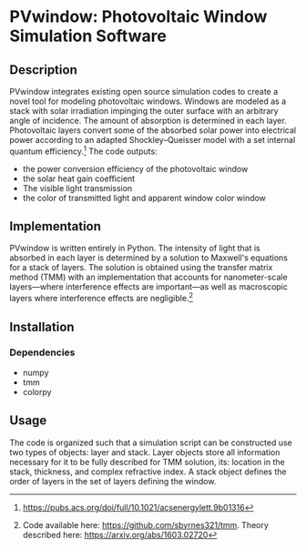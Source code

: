 # PVwindow: Photovoltaic Window Simulation Software

## Description

PVwindow integrates existing open source simulation codes to create a novel tool for modeling photovoltaic windows. Windows are modeled as a stack with solar irradiation impinging the outer surface with an arbitrary angle of incidence. The amount of absorption is determined in each layer. Photovoltaic layers convert some of the absorbed solar power into electrical power according to an adapted Shockley–Queisser model with a set internal quantum efficiency.[^1] The code outputs:
 - the power conversion efficiency of the photovoltaic window
 - the solar heat gain coefficient
 - The visible light transmission
 - the color of transmitted light and apparent window color window

## Implementation

PVwindow is written entirely in Python. The intensity of light that is absorbed in each layer is determined by a solution to Maxwell's equations for a stack of layers. The solution is obtained using the transfer matrix method (TMM) with an implementation that accounts for nanometer-scale layers—where interference effects are important—as well as macroscopic layers where interference effects are negligible.[^2] 

## Installation

### Dependencies
 - numpy
 - tmm
 - colorpy

## Usage

The code is organized such that a simulation script can be constructed use two types of objects: layer and stack. Layer objects store all information necessary for it to be fully described for TMM solution, its: location in the stack, thickness, and complex refractive index. A stack object defines the order of layers in the set of layers defining the window.

[^1]: https://pubs.acs.org/doi/full/10.1021/acsenergylett.9b01316
[^2]: Code available here: https://github.com/sbyrnes321/tmm. Theory described here: https://arxiv.org/abs/1603.02720
